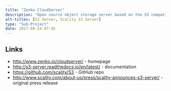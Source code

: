 ```yaml
---
title: "Zenko CloudServer"
description: "Open source object storage server based on the S3 compatible API from Scality RING, with the ability to proxy requests to other S3 services (with support for Scality RING and Amazon S3), or to store data in persistent local storage or transient in-memory storage, with support for concurrent use of multiple backends.  Supports broad compatibility with the Amazon S3 API including bucket and object versioning, and has been tested against a range of Amazon S3 utilities, CLIs and SDKs.  Written in Node.js, available as a Docker container, and can be deployed and used independantly of the rest of Zenko.  Metadata and (locally persisted) data is managed by a data and metadata daemon (dmd), with the option to use a shared remote daemon (for example when running a cluster of CloudServers).  First released in June 2016 as S3 Server before becoming being renamed to CloudServer and becoming part of Zenko in July 2017.  Hosted on GitHub under an Apache 2.0 licence."
alt-titles: [S3 Server, Scality S3 Server]
type: "Sub-Project"
date: 2017-08-24 07:45
---
```

## Links

* <http://www.zenko.io/cloudserver/> - homepage
* <http://s3-server.readthedocs.io/en/latest/> - documentation
* <https://github.com/scality/S3> - GitHub repo
* <http://www.scality.com/about-us/press/scality-announces-s3-server/> - original press release